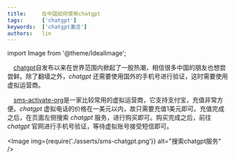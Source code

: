 ```yaml
---
title:     在中国如何使用chatgpt
tags:      ['chatgpt']
keywords:  ['chatgpt激活']
authors:   lin
---
```


import Image from '@theme/IdealImage';

 [chatgpt](https://chat.openai.com/chat?__cf_chl_tk=UmNjLe3DKVaSiUUJa8g5_K1334MIOFGGKKft7gkv.FQ-1678519355-0-gaNycGzNFmU)自发布以来在世界范围内掀起了一股热潮，相信很多中国的朋友也想尝尝鲜。除了翻墙之外，_chatgpt_ 还需要使用国外的手机号进行验证，这时需要使用虚拟运营商。

 [sms-activate-org](https://sms-activate.org/)是一家比较常用的虚拟运营商，它支持支付宝，充值非常方便。_chatgpt_ 虚拟电话的价格在一美元以内，故只需要充值1美元即可。充值完成之后，在页面左侧搜索 _chatgpt_ 服务，进行购买即可。购买完成之后，前往 _chatgpt_ 官网进行手机号验证，等待虚拟账号接受短信即可。

<Image img={require('./asserts/sms-chatgpt.png')} alt="搜索chatgpt服务" />
